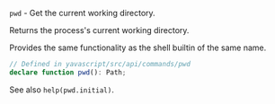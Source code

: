 `pwd` - Get the current working directory.

Returns the process's current working directory.

Provides the same functionality as the shell builtin of the same name.

```ts
// Defined in yavascript/src/api/commands/pwd
declare function pwd(): Path;
```

See also `help(pwd.initial)`.
